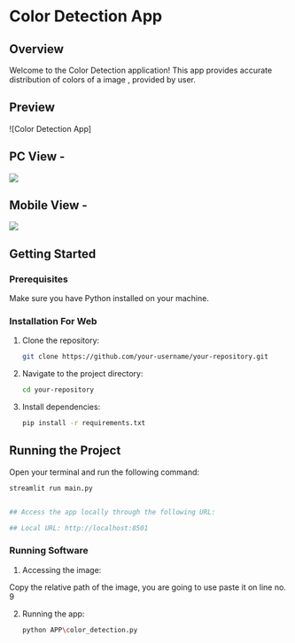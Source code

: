 # Color Detection App

## Overview

Welcome to the Color Detection application! This app provides accurate distribution of colors of a image , provided by user.

## Preview

![Color Detection App]
## PC View - 
<img src="images/weather site preview.png">

## Mobile View - 
<img src="images/weather site preview mobile.png.jpg">

## Getting Started

### Prerequisites

Make sure you have Python installed on your machine.

### Installation For Web

1. Clone the repository:

    ```bash
    git clone https://github.com/your-username/your-repository.git
    ```

2. Navigate to the project directory:

    ```bash
    cd your-repository
    ```

3. Install dependencies:

    ```bash
    pip install -r requirements.txt
    ```

## Running the Project

Open your terminal and run the following command:

```bash
streamlit run main.py


## Access the app locally through the following URL:

## Local URL: http://localhost:8501
```

### Running Software

1. Accessing the image:

Copy the relative path of the image, you are going to use
paste it on line no. 9

2. Running the app:

    ```bash
    python APP\color_detection.py
    ```

